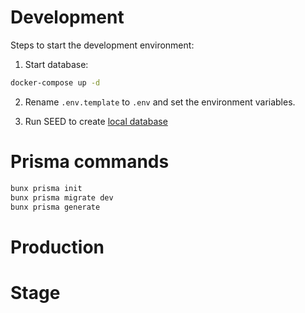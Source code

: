 # Development

Steps to start the development environment:

1. Start database:

```bash
docker-compose up -d
```

2. Rename `.env.template` to `.env` and set the environment variables.

3. Run SEED to create [local database](localhost:3000/api/seed)

# Prisma commands

```bash
bunx prisma init
bunx prisma migrate dev
bunx prisma generate
```

# Production

# Stage
